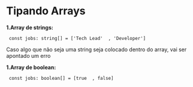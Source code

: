 # Tipando Arrays

**1.Array de strings:**

``` const jobs: string[] = ['Tech Lead'  , 'Developer']```

Caso algo que não seja uma string seja colocado dentro do array, vai ser apontado um erro


**1.Array de boolean:**

``` const jobs: boolean[] = [true  , false]```


